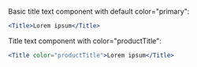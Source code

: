 Basic title text component with default color="primary":

```jsx
<Title>Lorem ipsum</Title>
```

Title text component with color="productTitle":

```jsx
<Title color="productTitle">Lorem ipsum</Title>
```
